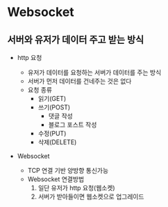 # Websocket

## 서버와 유저가 데이터 주고 받는 방식

- http 요청
  - 유저가 데이터를 요청하는 서버가 데이터를 주는 방식
  - 서버가 먼저 데이터를 건네주는 것은 없다
  - 요청 종류
    - 읽기(GET)
    - 쓰기(POST)
      - 댓글 작성
      - 블로그 포스트 작성
    - 수정(PUT)
    - 삭제(DELETE)
- Websocket

  - TCP 연결 기반 양방향 통신가능
  - Websocket 연결방법
    1. 일단 유저가 http 요청(웹소켓)
    2. 서버가 받아들이면 웹소켓으로 업그레이드
